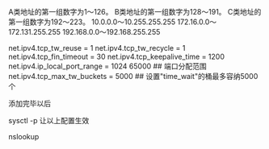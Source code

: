 A类地址的第一组数字为1～126。
B类地址的第一组数字为128～191。
C类地址的第一组数字为192～223。
10.0.0.0～10.255.255.255
172.16.0.0～172.131.255.255
192.168.0.0～192.168.255.255

net.ipv4.tcp_tw_reuse = 1
net.ipv4.tcp_tw_recycle = 1
net.ipv4.tcp_fin_timeout = 30
net.ipv4.tcp_keepalive_time = 1200   
net.ipv4.ip_local_port_range = 1024    65000   ## 端口分配范围
net.ipv4.tcp_max_tw_buckets = 5000   ## 设置"time_wait"的桶最多容纳5000个

添加完毕以后

sysctl -p 让以上配置生效

nslookup



